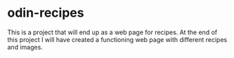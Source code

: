 # odin-recipes

This is a project that will end up as a web page for recipes. At the
end of this project I will have created a functioning web page with
different recipes and images. 